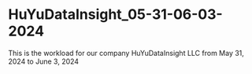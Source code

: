 # HuYuDataInsight_05-31-06-03-2024
This is the workload for our company HuYuDataInsight LLC from May 31, 2024 to June 3, 2024

